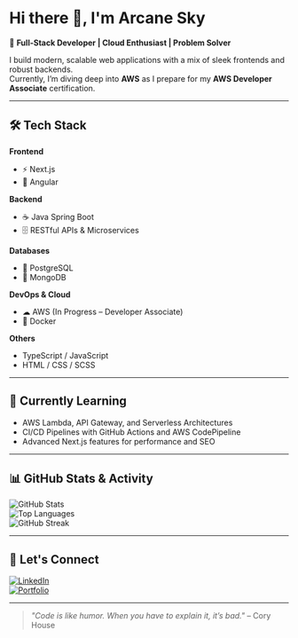 # Hi there 👋, I'm Arcane Sky  

🚀 **Full-Stack Developer | Cloud Enthusiast | Problem Solver**  

I build modern, scalable web applications with a mix of sleek frontends and robust backends.  
Currently, I’m diving deep into **AWS** as I prepare for my **AWS Developer Associate** certification.  

---

## 🛠 Tech Stack  

**Frontend**  
- ⚡ Next.js  
- 🎯 Angular  

**Backend**  
- ☕ Java Spring Boot  
- 🗄 RESTful APIs & Microservices  

**Databases**  
- 🐘 PostgreSQL  
- 🍃 MongoDB  

**DevOps & Cloud**  
- ☁ AWS (In Progress – Developer Associate)  
- 🐳 Docker  

**Others**  
- TypeScript / JavaScript  
- HTML / CSS / SCSS  

---

## 🌱 Currently Learning  
- AWS Lambda, API Gateway, and Serverless Architectures  
- CI/CD Pipelines with GitHub Actions and AWS CodePipeline  
- Advanced Next.js features for performance and SEO  

---

## 📊 GitHub Stats & Activity  

![GitHub Stats](https://github-readme-stats.vercel.app/api?username=ArcaneSky&show_icons=true&theme=radical)  
![Top Languages](https://github-readme-stats.vercel.app/api/top-langs/?username=ArcaneSky&layout=compact&theme=radical)  
![GitHub Streak](https://streak-stats.demolab.com?user=ArcaneSky&theme=radical&border_radius=5)  

---

## 💬 Let's Connect  
[![LinkedIn](https://img.shields.io/badge/LinkedIn-0A66C2?style=for-the-badge&logo=linkedin&logoColor=white)](https://linkedin.com/in/YOUR-LINK)  
[![Portfolio](https://img.shields.io/badge/Portfolio-000000?style=for-the-badge&logo=vercel&logoColor=white)](https://YOUR-PORTFOLIO-LINK)  

---

> _"Code is like humor. When you have to explain it, it’s bad."_ – Cory House

